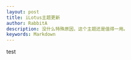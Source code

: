 ```yaml
---
layout: post
title: iLotus主题更新
author: RabbitA
description: 没什么特殊原因，这个主题还是值得一用。
keywords: Markdown
---
```



test